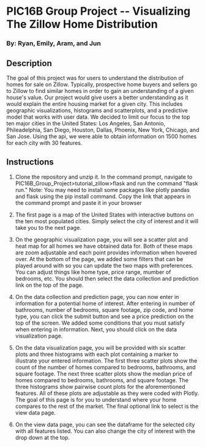 # PIC16B Group Project -- Visualizing The Zillow Home Distribution
### By: Ryan, Emily, Aram, and Jun


## Description
The goal of this project was for users to understand the distribution of homes for sale on Zillow. Typically, prospective home buyers and sellers go to Zillow to find similar homes in order to gain an understanding of a given house's value. Our project would give users a better understanding as it would explain the entire housing market for a given city. This includes geographic visualizations, histograms and scatterplots, and a predictive model that works with user data. We decided to limit our focus to the top ten major cities in the United States: Los Angeles, San Antonio, Phileadelphia, San Diego, Houston, Dallas, Phoenix, New York, Chicago, and San Jose. Using the api, we were able to obtain information on 1500 homes for each city with 30 features.  

## Instructions
1) Clone the repository and unzip it. In the command prompt, navigate to PIC16B_Group_Project>tutorial_zillow>flask and run the command "flask run." Note: You may need to install some packages like plotly pandas and flask using the pip install command. Copy the link that appears in the command prompt and paste it in your browser

2) The first page is a map of the United States with interactive buttons on the ten most populated cities. Simply select the city of interest and it will take you to the next page. 

3) On the geographic visualization page, you will see a scatter plot and heat map for all homes we have obtained data for. Both of these maps are zoom adjustable and each point provides information when hovered over. At the bottom of the page, we added some filters that can be played around with so you can update the two maps with preferences. You can adjust things like home type, price range, mumber of bedrooms, etc. You should then select the data collection and prediction link on the top of the page. 

4) On the data collection and prediction page, you can now enter in information for a potential home of interest. After entering in number of bathrooms, number of bedrooms, square footage, zip code, and home type, you can click the submit button and see a price prediction on the top of the screen. We added some conditions that you must satisfy when entering in information. Next, you should click on the data visualization page.

5) On the data visualization page, you will be provided with six scatter plots and three histograms with each plot containing a marker to illustrate your entered information. The first three scatter plots show the count of the number of homes compared to bedrooms, bathrooms, and square footage. The next three scatter plots show the median price of homes compared to bedrooms, bathrooms, and square footage. The three histograms show pairwise count plots for the aforementioned features. All of these plots are adjustable as they were coded with Plotly. The goal of this page is for you to understand where your home compares to the rest of the market. The final optional link to select is the view data page. 

6) On the view data page, you can see the dataframe for the selected city with all features listed. You can also change the city of interest with the drop down at the top. 


